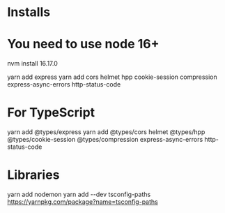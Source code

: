 # Installs

# You need to use node 16+
nvm install 16.17.0

yarn add express
yarn add cors helmet hpp cookie-session compression express-async-errors http-status-code

# For TypeScript
yarn add @types/express
yarn add @types/cors helmet @types/hpp @types/cookie-session @types/compression express-async-errors http-status-code

# Libraries
yarn add nodemon
yarn add --dev tsconfig-paths https://yarnpkg.com/package?name=tsconfig-paths
